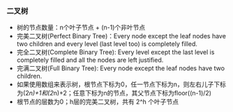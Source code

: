 ### 二叉树
- 树的节点数量：n个叶子节点 + (n-1)个非叶节点
- 完美二叉树(Perfect Binary Tree)：Every node except the leaf nodes have two children and every level (last level too) is completely filled. 
- 完全二叉树(Complete Binary Tree): Every level except the last level is completely filled and all the nodes are left justified.
- 完满二叉树(Full Binary Tree): Every node except the leaf nodes have two children.
- 如果使用数组来表示树，根节点下标为0，任一节点下标为n，则左右儿子下标为(2*n)+1和(2*n)+2；任意下标为n的节点，其父节点下标为floor((n-1)/2)
- 根节点的层数为0；h层的完美二叉树，共有 2^h 个叶子节点